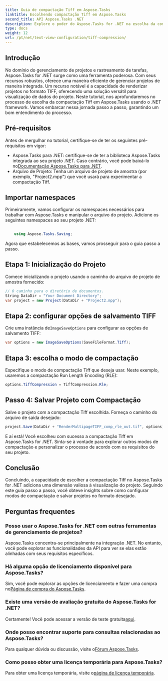 ```yaml
---
title: Guia de compactação Tiff em Aspose.Tasks
linktitle: Escolhendo compactação Tiff em Aspose.Tasks
second_title: API Aspose.Tasks .NET
description: Explore o poder do Aspose.Tasks for .NET na escolha da compactação Tiff. Siga nosso guia passo a passo para uma visualização eficiente do projeto.
type: docs
weight: 12
url: /pt/net/text-view-configuration/tiff-compression/
---
```

## Introdução
No domínio do gerenciamento de projetos e rastreamento de tarefas, Aspose.Tasks for .NET surge como uma ferramenta poderosa. Com seus recursos robustos, oferece uma maneira eficiente de gerenciar projetos de maneira integrada. Um recurso notável é a capacidade de renderizar projetos no formato TIFF, oferecendo uma solução versátil para visualização de dados do projeto. Neste tutorial, nos aprofundaremos no processo de escolha da compactação Tiff em Aspose.Tasks usando o .NET framework. Vamos embarcar nessa jornada passo a passo, garantindo um bom entendimento do processo.
## Pré-requisitos
Antes de mergulhar no tutorial, certifique-se de ter os seguintes pré-requisitos em vigor:
-  Aspose.Tasks para .NET: certifique-se de ter a biblioteca Aspose.Tasks integrada ao seu projeto .NET. Caso contrário, você pode baixá-lo no[Documentação Aspose.Tasks para .NET](https://reference.aspose.com/tasks/net/).
- Arquivo de Projeto: Tenha um arquivo de projeto de amostra (por exemplo, "Project2.mpp") que você usará para experimentar a compactação Tiff.
## Importar namespaces
Primeiramente, vamos configurar os namespaces necessários para trabalhar com Aspose.Tasks e manipular o arquivo do projeto. Adicione os seguintes namespaces ao seu projeto .NET:
```csharp
    
    using Aspose.Tasks.Saving;
```
Agora que estabelecemos as bases, vamos prosseguir para o guia passo a passo.
## Etapa 1: Inicialização do Projeto
Comece inicializando o projeto usando o caminho do arquivo de projeto de amostra fornecido:
```csharp
// O caminho para o diretório de documentos.
String DataDir = "Your Document Directory";
var project = new Project(DataDir + "Project2.mpp");
```
## Etapa 2: configurar opções de salvamento TIFF
 Crie uma instância de`ImageSaveOptions` para configurar as opções de salvamento TIFF:
```csharp
var options = new ImageSaveOptions(SaveFileFormat.Tiff);
```
## Etapa 3: escolha o modo de compactação
Especifique o modo de compactação Tiff que deseja usar. Neste exemplo, usaremos a compactação Run Length Encoding (RLE):
```csharp
options.TiffCompression = TiffCompression.Rle;
```
## Passo 4: Salvar Projeto com Compactação
Salve o projeto com a compactação Tiff escolhida. Forneça o caminho do arquivo de saída desejado:
```csharp
project.Save(DataDir + "RenderMultipageTIFF_comp_rle_out.tif", options);
```
E aí está! Você escolheu com sucesso a compactação Tiff em Aspose.Tasks for .NET. Sinta-se à vontade para explorar outros modos de compactação e personalizar o processo de acordo com os requisitos do seu projeto.
## Conclusão
Concluindo, a capacidade de escolher a compactação Tiff no Aspose.Tasks for .NET adiciona uma dimensão valiosa à visualização do projeto. Seguindo este guia passo a passo, você obteve insights sobre como configurar modos de compactação e salvar projetos no formato desejado.
## Perguntas frequentes
### Posso usar o Aspose.Tasks for .NET com outras ferramentas de gerenciamento de projetos?
Aspose.Tasks concentra-se principalmente na integração .NET. No entanto, você pode explorar as funcionalidades da API para ver se elas estão alinhadas com seus requisitos específicos.
### Há alguma opção de licenciamento disponível para Aspose.Tasks?
 Sim, você pode explorar as opções de licenciamento e fazer uma compra no[Página de compra do Aspose.Tasks](https://purchase.aspose.com/buy).
### Existe uma versão de avaliação gratuita do Aspose.Tasks for .NET?
 Certamente! Você pode acessar a versão de teste gratuita[aqui](https://releases.aspose.com/).
### Onde posso encontrar suporte para consultas relacionadas ao Aspose.Tasks?
 Para qualquer dúvida ou discussão, visite o[Fórum Aspose.Tasks](https://forum.aspose.com/c/tasks/15).
### Como posso obter uma licença temporária para Aspose.Tasks?
 Para obter uma licença temporária, visite o[página de licença temporária](https://purchase.aspose.com/temporary-license/).